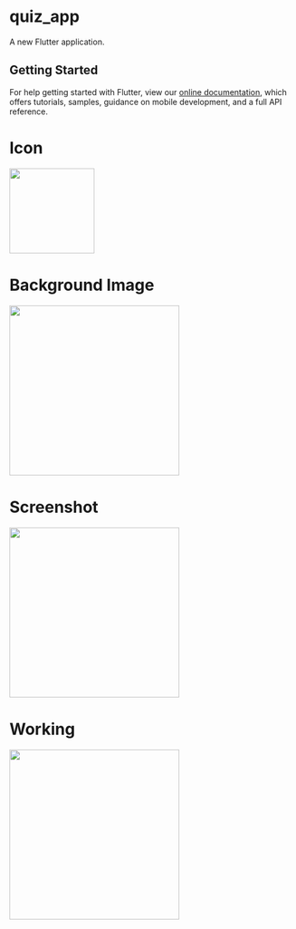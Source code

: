# quiz_app

A new Flutter application.

## Getting Started

For help getting started with Flutter, view our
[online documentation](https://flutter.dev/docs), which offers tutorials,
samples, guidance on mobile development, and a full API reference.

# Icon

<img src="https://user-images.githubusercontent.com/73339220/98706909-3b81c800-23a1-11eb-91de-86f5d91590a7.png" width=150 />

# Background Image

<img src="https://user-images.githubusercontent.com/73339220/98707002-5d7b4a80-23a1-11eb-9c59-ea25f496175e.jpg" width=300 />

# Screenshot

<img src="https://user-images.githubusercontent.com/73339220/98707079-71bf4780-23a1-11eb-9227-cec3c22d4eb1.jpg" width=300 />

# Working

<img src="https://user-images.githubusercontent.com/73339220/98707161-8996cb80-23a1-11eb-9d45-f59910a25eb1.gif" width=300 />